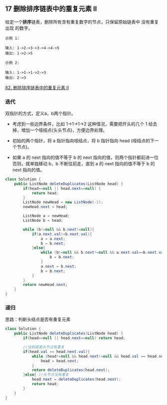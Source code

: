 ## 17 删除排序链表中的重复元素 II


给定一个**排序**链表，删除所有含有重复数字的节点，只保留原始链表中 没有重复出现 的数字。

```
示例 1:

输入: 1->2->3->3->4->4->5
输出: 1->2->5

示例 2:

输入: 1->1->1->2->3
输出: 2->3
```



[82. 删除排序链表中的重复元素 II](https://leetcode-cn.com/problems/remove-duplicates-from-sorted-list-ii/)

### 迭代

双指针的方式，定义a，b两个指针。

* 考虑到一些边界条件，比如 1->1->1->2 这种情况，需要把开头的几个 1 给去掉，增加一个哑结点(头头节点)，方便边界处理。

* 初始的两个指针，将 a 指针指向哑结点，将 b 指针指向 head (哑结点的下一个节点)。

* 如果 a 的 next 指向的值不等于 b 的 next 指向的值，则两个指针都前进一位
否则，就单独移动 b，b 不断往前走，直到 a 的 next 指向的值不等于 b 的 next 指向的值。



```java
class Solution {
    public ListNode deleteDuplicates(ListNode head) {
        if(head==null || head.next==null) {
            return head;
        }
        ListNode newHead = new ListNode(-1);
        newHead.next = head;

        ListNode a = newHead;
        ListNode b = head;

        while (b!=null && b.next!=null){
            if(a.next.val!=b.next.val){
                a = a.next;
                b = b.next;
            }else{
                while (b!=null && b.next!=null && a.next.val==b.next.val){
                    b = b.next;
                }
                a.next = b.next;
                b = b.next;
            }
        }
        return newHead.next;
    }
}
```


### 递归

思路：判断头结点是否有重复元素

```java
class Solution {
    public ListNode deleteDuplicates(ListNode head) {
        if(head==null || head.next==null) return head;

        //当前链表头节点有重复
        if(head.val == head.next.val){
            while (head!=null && head.next!=null && head.val == head.next.val){
                head = head.next;
            }
            return deleteDuplicates(head.next);
        }else{ //头节点没有重复
            head.next = deleteDuplicates(head.next);
            return head;
        }
    }
}
```
